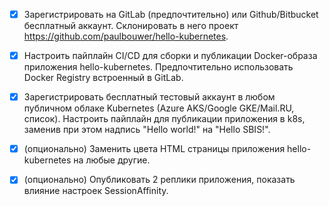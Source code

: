 - [x]  Зарегистрировать на GitLab (предпочтительно) или Github/Bitbucket бесплатный аккаунт. Склонировать в него проект https://github.com/paulbouwer/hello-kubernetes.

- [X]  Настроить пайплайн CI/CD для сборки и публикации Docker-образа приложения hello-kubernetes. Предпочтительно использовать Docker Registry встроенный в GitLab.

- [X]  Зарегистрировать бесплатный тестовый аккаунт в любом публичном облаке Kubernetes (Azure AKS/Google GKE/Mail.RU, список). Настроить пайплайн для публикации приложения в k8s, заменив при этом надпись "Hello world!" на "Hello SBIS!".

- [X]  (опционально) Заменить цвета HTML страницы приложения hello-kubernetes на любые другие.

- [X]  (опционально) Опубликовать 2 реплики приложения, показать влияние настроек SessionAffinity.